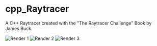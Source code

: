 # cpp_Raytracer
A C++ Raytracer created with the "The Raytracer Challenge" Book by James Buck.

![Render 1](https://user-images.githubusercontent.com/44371403/188954022-654642e7-ddfd-4220-9208-519142bd4d33.png)
![Render 2](https://user-images.githubusercontent.com/44371403/188954036-0874421c-f963-4b08-b1cf-2fabf5b257d3.png)
![Render 3](https://user-images.githubusercontent.com/44371403/188954040-78215224-7d5e-463f-afd5-49036f2dcad1.png)
